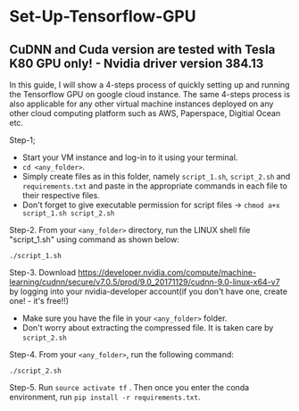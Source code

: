 # Set-Up-Tensorflow-GPU
## CuDNN and Cuda version are tested with Tesla K80 GPU only! - Nvidia driver version 384.13

In this guide, I will show a 4-steps process of quickly setting up and running the Tensorflow GPU on google cloud instance. The same 4-steps process is also applicable for any other virtual machine instances deployed on any other cloud computing platform such as AWS, Paperspace, Digitial Ocean etc.

Step-1;
- Start your VM instance and log-in to it using your terminal.
- `cd <any_folder>`.
- Simply create files as in this folder, namely `script_1.sh`, `script_2.sh` and `requirements.txt` and paste in the appropriate commands in each file to their respective files.
- Don't forget to give executable permission for script files -> `chmod a+x script_1.sh script_2.sh`

Step-2. From your `<any_folder>` directory, run the LINUX shell file "script_1.sh" using command as shown below:

`./script_1.sh`

Step-3. Download https://developer.nvidia.com/compute/machine-learning/cudnn/secure/v7.0.5/prod/9.0_20171129/cudnn-9.0-linux-x64-v7 by logging into your nvidia-developer account(if you don't have one, create one! - it's free!!)
- Make sure you have the file in your `<any_folder>` folder.
- Don't worry about extracting the compressed file. It is taken care by `script_2.sh`

Step-4. From your `<any_folder>`, run the following command:

`./script_2.sh`

Step-5. Run `source activate tf` . Then once you enter the conda environment, run `pip install -r requirements.txt`.

